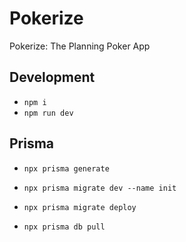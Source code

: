 # Pokerize

Pokerize: The Planning Poker App

## Development

- `npm i`
- `npm run dev`

## Prisma

- `npx prisma generate`
- `npx prisma migrate dev --name init`
- `npx prisma migrate deploy`

- `npx prisma db pull`
